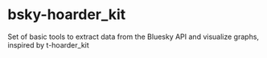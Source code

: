 # bsky-hoarder_kit
Set of basic tools to extract data from the Bluesky API and visualize graphs, inspired by t-hoarder_kit

